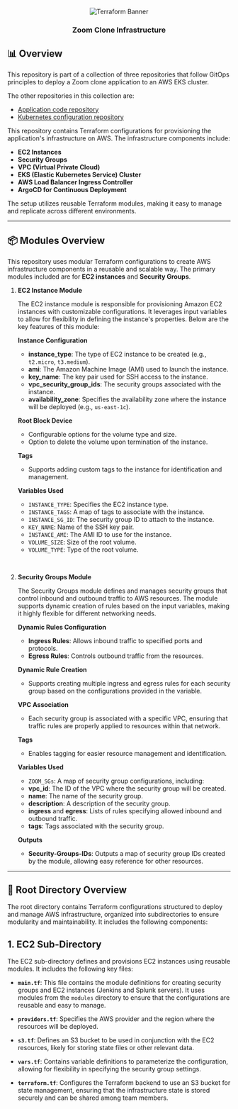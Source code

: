 <div align="center">
  <br />
      <img src="https://parallelstaff.com/wp-content/smush-webp/2023/12/terraform-1-1536x958.png.webp" alt="Terraform Banner">
  
  <br />

  <h3 align="center">Zoom Clone Infrastructure</h3>
</div>

## <a name="overview">📊 Overview</a>

This repository is part of a collection of three repositories that follow GitOps principles to deploy a Zoom clone application to an AWS EKS cluster.

The other repositories in this collection are:
- [Application code repository](https://github.com/shadyosama9/Zoom-Clone-App.git)
- [Kubernetes configuration repository](https://github.com/shadyosama9/Zoom-Clone-K8s)


This repository contains Terraform configurations for provisioning the application's infrastructure on AWS. The infrastructure components include:

- **EC2 Instances**
- **Security Groups**
- **VPC (Virtual Private Cloud)**
- **EKS (Elastic Kubernetes Service) Cluster**
- **AWS Load Balancer Ingress Controller**
- **ArgoCD for Continuous Deployment**

The setup utilizes reusable Terraform modules, making it easy to manage and replicate across different environments.

---

## <a name="modules">📦 Modules Overview</a>

This repository uses modular Terraform configurations to create AWS infrastructure components in a reusable and scalable way. The primary modules included are for **EC2 instances** and **Security Groups**.

1. **EC2 Instance Module**

    The EC2 instance module is responsible for provisioning Amazon EC2 instances with customizable configurations. It leverages input variables to allow for flexibility in defining the instance's properties. Below are the key features of this module:

    **Instance Configuration**
    - **instance_type**: The type of EC2 instance to be created (e.g., `t2.micro`, `t3.medium`).
    - **ami**: The Amazon Machine Image (AMI) used to launch the instance.
    - **key_name**: The key pair used for SSH access to the instance.
    - **vpc_security_group_ids**: The security groups associated with the instance.
    - **availability_zone**: Specifies the availability zone where the instance will be deployed (e.g., `us-east-1c`).

    **Root Block Device**
    - Configurable options for the volume type and size.
    - Option to delete the volume upon termination of the instance.

    **Tags**
    - Supports adding custom tags to the instance for identification and management.

    **Variables Used**
    - `INSTANCE_TYPE`: Specifies the EC2 instance type.
    - `INSTANCE_TAGS`: A map of tags to associate with the instance.
    - `INSTANCE_SG_ID`: The security group ID to attach to the instance.
    - `KEY_NAME`: Name of the SSH key pair.
    - `INSTANCE_AMI`: The AMI ID to use for the instance.
    - `VOLUME_SIZE`: Size of the root volume.
    - `VOLUME_TYPE`: Type of the root volume.

<br>

2. **Security Groups Module**

    The Security Groups module defines and manages security groups that control inbound and outbound traffic to AWS resources. The module supports dynamic creation of rules based on the input variables, making it highly flexible for different networking needs.

    **Dynamic Rules Configuration**
    - **Ingress Rules**: Allows inbound traffic to specified ports and protocols.
    - **Egress Rules**: Controls outbound traffic from the resources.

    **Dynamic Rule Creation**
    - Supports creating multiple ingress and egress rules for each security group based on the configurations provided in the variable.

    **VPC Association**
    - Each security group is associated with a specific VPC, ensuring that traffic rules are properly applied to resources within that network.

    **Tags**
    - Enables tagging for easier resource management and identification.

    **Variables Used**
    - `ZOOM_SGs`: A map of security group configurations, including:
    - **vpc_id**: The ID of the VPC where the security group will be created.
    - **name**: The name of the security group.
    - **description**: A description of the security group.
    - **ingress** and **egress**: Lists of rules specifying allowed inbound and outbound traffic.
    - **tags**: Tags associated with the security group.

    **Outputs**
    - **Security-Groups-IDs**: Outputs a map of security group IDs created by the module, allowing easy reference for other resources.
---

## <a name="root">📂 Root Directory Overview</a>

The root directory contains Terraform configurations structured to deploy and manage AWS infrastructure, organized into subdirectories to ensure modularity and maintainability. It includes the following components:

## 1. EC2 Sub-Directory
The EC2 sub-directory defines and provisions EC2 instances using reusable modules. It includes the following key files:

- **`main.tf`**: This file contains the module definitions for creating security groups and EC2 instances (Jenkins and Splunk servers). It uses modules from the `modules` directory to ensure that the configurations are reusable and easy to manage.
  
- **`providers.tf`**: Specifies the AWS provider and the region where the resources will be deployed.

- **`s3.tf`**: Defines an S3 bucket to be used in conjunction with the EC2 resources, likely for storing state files or other relevant data.

- **`vars.tf`**: Contains variable definitions to parameterize the configuration, allowing for flexibility in specifying the security group settings.

- **`terraform.tf`**: Configures the Terraform backend to use an S3 bucket for state management, ensuring that the infrastructure state is stored securely and can be shared among team members.


